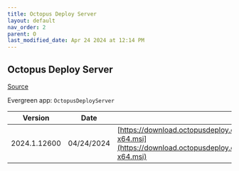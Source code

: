 ```yaml
---
title: Octopus Deploy Server
layout: default
nav_order: 2
parent: O
last_modified_date: Apr 24 2024 at 12:14 PM
---
```


## Octopus Deploy Server

[Source](https://octopus.com/)

Evergreen app: `OctopusDeployServer`

| Version      | Date       | URI                                                                                                                                                |
| ------------ | ---------- | -------------------------------------------------------------------------------------------------------------------------------------------------- |
| 2024.1.12600 | 04/24/2024 | [https://download.octopusdeploy.com/octopus/Octopus.2024.1.12600-x64.msi](https://download.octopusdeploy.com/octopus/Octopus.2024.1.12600-x64.msi) |
